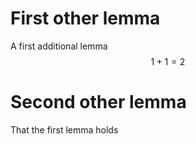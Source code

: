 # First other lemma
A first additional lemma
$$1+1 = 2$$
# Second other lemma
That the first lemma holds
